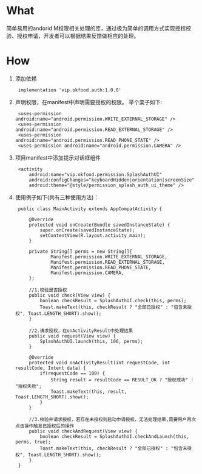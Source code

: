 # What #

简单易用的andorid M权限相关处理的库，通过极为简单的调用方式实现授权校验、授权申请，开发者可以根据结果反馈做相应的处理。

# How #

1. 添加依赖 


		implementation 'vip.okfood.auth:1.0.0'


2. 声明权限，在manifest中声明需要授权的权限。 举个栗子如下:


	    <uses-permission android:name="android.permission.WRITE_EXTERNAL_STORAGE" />
	    <uses-permission android:name="android.permission.READ_EXTERNAL_STORAGE" />
	    <uses-permission android:name="android.permission.READ_PHONE_STATE" />
	    <uses-permission android:name="android.permission.CAMERA" />


3. 项目manifest中添加提示对话框组件


        <activity
            android:name="vip.okfood.permission.SplashAuthUI"
            android:configChanges="keyboardHidden|orientation|screenSize"
            android:theme="@style/permission_splash_auth_ui_theme" />
            

4. 使用例子如下(共有三种使用方法)：


        public class MainActivity extends AppCompatActivity {

            @Override
            protected void onCreate(Bundle savedInstanceState) {
                super.onCreate(savedInstanceState);
                setContentView(R.layout.activity_main);
            }

            private String[] perms = new String[]{
                    Manifest.permission.WRITE_EXTERNAL_STORAGE,
                    Manifest.permission.READ_EXTERNAL_STORAGE,
                    Manifest.permission.READ_PHONE_STATE,
                    Manifest.permission.CAMERA,
            };

            //1.校验是否授权
            public void check(View view) {
                boolean checkResult = SplashAuthUI.check(this, perms);
                Toast.makeText(this, checkResult ? "全部已授权" : "包含未授权", Toast.LENGTH_SHORT).show();
            }

            //2.请求授权，在onActivityResult中处理结果
            public void request(View view) {
                SplashAuthUI.launch(this, 100, perms);
            }

            @Override
            protected void onActivityResult(int requestCode, int resultCode, Intent data) {
                if(requestCode == 100) {
                    String result = resultCode == RESULT_OK ? "授权成功" : "授权失败";
                    Toast.makeText(this, result, Toast.LENGTH_SHORT).show();
                }
            }

            //3.校验并请求授权，若存在未授权则启动申请授权，无法处理结果,需要用户再次点击操作触发已授权后的操作
            public void checkAndRequest(View view) {
                boolean checkResult = SplashAuthUI.checkAndLaunch(this, perms, true);
                Toast.makeText(this, checkResult ? "全部已授权" : "包含未授权", Toast.LENGTH_SHORT).show();
            }
        }

